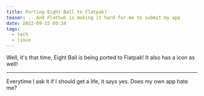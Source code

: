 ```yaml
---
title: Porting Eight Ball to Flatpak!
teaser: ...And Flathub is making it hard for me to submit my app
date: 2022-09-15 00:34
tags:
  - tech
  - linux
---
```

Well, it's that time, Eight Ball is being ported to Flatpak! It also has a icon as well!

---

Everytime I ask it if I should get a life, it says yes. Does my own app hate me?
